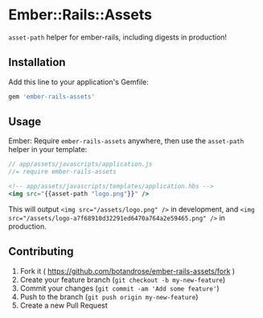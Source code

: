 # Ember::Rails::Assets

`asset-path` helper for ember-rails, including digests in production!

## Installation

Add this line to your application's Gemfile:

```ruby
gem 'ember-rails-assets'
```

## Usage

Ember: Require `ember-rails-assets` anywhere, then use the `asset-path` helper in your template:

```javascript
// app/assets/javascripts/application.js
//= require ember-rails-assets
```

```handlebars
<!-- app/assets/javascripts/templates/application.hbs -->
<img src="{{asset-path "logo.png"}}" />
```

This will output `<img src="/assets/logo.png" />` in development, and `<img src="/assets/logo-a7f68910d32291ed6470a764a2e59465.png" />` in production.

## Contributing

1. Fork it ( https://github.com/botandrose/ember-rails-assets/fork )
2. Create your feature branch (`git checkout -b my-new-feature`)
3. Commit your changes (`git commit -am 'Add some feature'`)
4. Push to the branch (`git push origin my-new-feature`)
5. Create a new Pull Request
